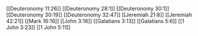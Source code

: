 [[Deuteronomy 11:26]]
[[Deuteronomy 28:1]]
[[Deuteronomy 30:1]]
[[Deuteronomy 30:19]]
[[Deuteronomy 32:47]]
[[Jeremiah 21:8]]
[[Jeremiah 42:21]]
[[Mark 16:16]]
[[John 3:16]]
[[Galatians 3:13]]
[[Galatians 5:6]]
[[1 John 3:23]]
[[1 John 5:11]]
